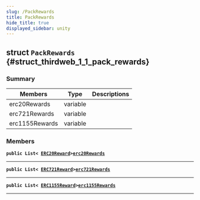 ```yaml
---
slug: /PackRewards
title: PackRewards
hide_title: true
displayed_sidebar: unity
---
```


## struct `PackRewards` {#struct_thirdweb_1_1_pack_rewards}

### Summary

| Members | Type | Descriptions |
| ------- | ---- | ------------ |
| erc20Rewards | variable |  |
| erc721Rewards | variable |  |
| erc1155Rewards | variable |  |

### Members

**`public List< `[`ERC20Reward`](docs/unity/ERC20Reward.md#class_thirdweb_1_1_e_r_c20_reward)` > `[`erc20Rewards`](#struct_thirdweb_1_1_pack_rewards_1a28f748694be9d09e4157bcd8fda9a856)**

---

**`public List< `[`ERC721Reward`](docs/unity/ERC721Reward.md#class_thirdweb_1_1_e_r_c721_reward)` > `[`erc721Rewards`](#struct_thirdweb_1_1_pack_rewards_1a93a891724870af4b0f8d02c595710130)**

---

**`public List< `[`ERC1155Reward`](docs/unity/ERC1155Reward.md#class_thirdweb_1_1_e_r_c1155_reward)` > `[`erc1155Rewards`](#struct_thirdweb_1_1_pack_rewards_1a46c27443be4025a54060f5a050e4e6b4)**

---
